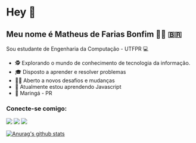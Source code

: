 # Hey 👋

## Meu nome é Matheus de Farias Bonfim 🧑‍💻 🇧🇷

Sou estudante de Engenharia da Computação - UTFPR 💻

 - 🕵 Explorando o mundo de conhecimento de tecnologia da informação.
 - 🎓 Disposto a aprender e resolver problemas
 - 💪🏽 Aberto a novos desafios e mudanças
 - 🌱 Atualmente estou aprendendo Javascript
 - 📍 Maringá - PR

### Conecte-se comigo:

[<img src="https://img.shields.io/badge/linkedin-%230077B5.svg?&style=for-the-badge&logo=linkedin&logoColor=white" />](https://www.linkedin.com/in/matheus-bonfim-448667169/) [<img src = "https://img.shields.io/badge/instagram-%23E4405F.svg?&style=for-the-badge&logo=instagram&logoColor=white">](https://www.instagram.com/matheusd_farias/) [<img src = "https://img.shields.io/badge/facebook-%231877F2.svg?&style=for-the-badge&logo=facebook&logoColor=white">](https://www.facebook.com/matheus.farias.758)

[![Anurag's github stats](https://github-readme-stats.vercel.app/api?username=matheusfbonfim&hide=contribs,issues,prs)](https://github.com/matheusfbonfim/github-readme-stats)
